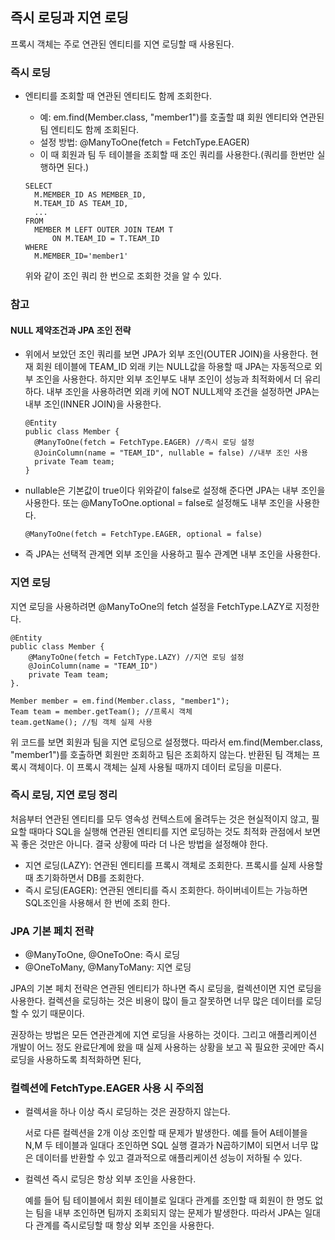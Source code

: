 ## 즉시 로딩과 지연 로딩

프록시 객체는 주로 연관된 엔티티를 지연 로딩할 때 사용된다.

### 즉시 로딩

- 엔티티를 조회할 때 연관된 엔티티도 함께 조회한다.

  - 예: em.find(Member.class, "member1")를 호출할 떄 회원 엔티티와 연관된 팀 엔티티도 함께 조회된다.
  - 설정 방법: @ManyToOne(fetch = FetchType.EAGER)
  - 이 때 회원과 팀 두 테이블을 조회할 때 조인 쿼리를 사용한다.(쿼리를 한번만 실행하면 된다.)

  ~~~
  SELECT
  	M.MEMBER_ID AS MEMBER_ID,
  	M.TEAM_ID AS TEAM_ID,
  	...
  FROM
  	MEMBER M LEFT OUTER JOIN TEAM T
  		ON M.TEAM_ID = T.TEAM_ID
  WHERE
  	M.MEMBER_ID='member1'
  ~~~

  위와 같이 조인 쿼리 한 번으로 조회한 것을 알 수 있다.

### 참고

#### NULL 제약조건과 JPA 조인 전략

- 위에서 보았던 조인 쿼리를 보면 JPA가 외부 조인(OUTER JOIN)을 사용한다. 현재 회원 테이블에 TEAM_ID 외래 키는 NULL값을 하용할 때 JPA는 자동적으로 외부 조인을 사용한다. 하지만 외부 조인부도 내부 조인이 성능과 최적화에서 더 유리하다.
  내부 조인을 사용하려면 외래 키에 NOT NULL제약 조건을 설정하면 JPA는 내부 조인(INNER JOIN)을 사용한다.

  ~~~
  @Entity
  public class Member {
  	@ManyToOne(fetch = FetchType.EAGER) //즉시 로딩 설정
  	@JoinColumn(name = "TEAM_ID", nullable = false) //내부 조인 사용
  	private Team team;
  }
  ~~~

- nullable은 기본값이 true이다 위와같이 false로 설정해 준다면 JPA는 내부 조인을 사용한다.
  또는 @ManyToOne.optional = false로 설정해도 내부 조인을 사용한다.

  ~~~
  @ManyToOne(fetch = FetchType.EAGER, optional = false)
  ~~~

- 즉 JPA는 선택적 관계면 외부 조인을 사용하고 필수 관계면 내부 조인을 사용한다.



### 지연 로딩

지연 로딩을 사용하려면 @ManyToOne의 fetch 설정을 FetchType.LAZY로 지정한다.

~~~
@Entity
public class Member {
	@ManyToOne(fetch = FetchType.LAZY) //지연 로딩 설정
	@JoinColumn(name = "TEAM_ID")
	private Team team;
}.
~~~

~~~
Member member = em.find(Member.class, "member1");
Team team = member.getTeam(); //프록시 객체
team.getName(); //팀 객체 실제 사용
~~~

위 코드를 보면 회원과 팀을 지연 로딩으로 설정했다. 따라서 em.find(Member.class, "member1")를 호출하면 회원만 조회하고 팀은 조회하지 않는다.
반환된 팀 객체는 프록시 객체이다. 이 프록시 객체는 실제 사용될 때까지 데이터 로딩을 미룬다.



### 즉시 로딩, 지연 로딩 정리

처음부터 연관된 엔티티를 모두 영속성 컨텍스트에 올려두는 것은 현실적이지 않고,
필요할 때마다 SQL을 실행해 연관된 엔티티를 지연 로딩하는 것도 최적화 관점에서 보면 꼭 좋은 것만은 아니다.
결국 상황에 따라 더 나은 방법을 설정해야 한다.

- 지연 로딩(LAZY): 연관된 엔티티를 프록시 객체로 조회한다. 프록시를 실제 사용할 때 초기화하면서 DB를 조회한다.
- 즉시 로딩(EAGER): 연관된 엔티티를 즉시 조회한다. 하이버네이트는 가능하면 SQL조인을 사용해서 한 번에 조회 한다.



### JPA 기본 페치 전략

- @ManyToOne, @OneToOne: 즉시 로딩
- @OneToMany, @ManyToMany: 지연 로딩

JPA의 기본 페치 전략은 연관된 엔티티가 하나면 즉시 로딩을, 컬렉션이면 지연 로딩을 사용한다.
컬렉션을 로딩하는 것은 비용이 많이 들고 잘못하면 너무 많은 데이터를 로딩할 수 있기 때문이다.

권장하는 방법은 모든 연관관계에 지연 로딩을 사용하는 것이다.
그리고 애플리케이션 개발이 어느 정도 완료단계에 왔을 때 실제 사용하는 상황을 보고 꼭 필요한 곳에만 즉시 로딩을 사용하도록 최적화하면 된다,

### 컬렉션에 FetchType.EAGER 사용 시 주의점

- 컬렉셔을 하나 이상 즉시 로딩하는 것은 권장하지 않는다.

  서로 다른 컬렉션을 2개 이상 조인할 때 문제가 발생한다.
  예를 들어 A테이블을 N,M 두 테이블과 일대다 조인하면 SQL 실행 결과가 N곱하기M이 되면서 너무 많은 데이터를 반환할 수 있고 결과적으로 애플리케이션 성능이 저하될 수 있다.

- 컬렉션 즉시 로딩은 항상 외부 조인을 사용한다.

  예를 들어 팀 테이블에서 회원 테이블로 일대다 관계를 조인할 때 회원이 한 명도 없는 팀을 내부 조인하면 팀까지 조회되지 않는 문제가 발생한다.
  따라서 JPA는 일대다 관계를 즉시로딩할 때 항상 외부 조인을 사용한다.